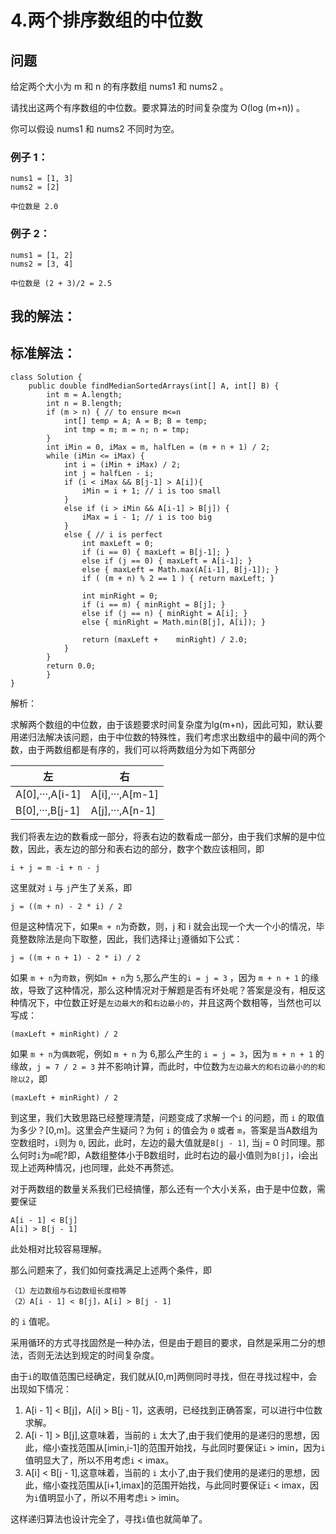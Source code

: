 # 4.两个排序数组的中位数

## 问题

给定两个大小为 m 和 n 的有序数组 nums1 和 nums2 。

请找出这两个有序数组的中位数。要求算法的时间复杂度为 O(log (m+n)) 。

你可以假设 nums1 和 nums2 不同时为空。

### 例子 1：

    nums1 = [1, 3]
    nums2 = [2]

    中位数是 2.0

### 例子 2：

    nums1 = [1, 2]
    nums2 = [3, 4]

    中位数是 (2 + 3)/2 = 2.5

## 我的解法：



## 标准解法：

    class Solution {
        public double findMedianSortedArrays(int[] A, int[] B) {
            int m = A.length;
            int n = B.length;
            if (m > n) { // to ensure m<=n
                int[] temp = A; A = B; B = temp;
                int tmp = m; m = n; n = tmp;
            }
            int iMin = 0, iMax = m, halfLen = (m + n + 1) / 2;
            while (iMin <= iMax) {
                int i = (iMin + iMax) / 2;
                int j = halfLen - i;
                if (i < iMax && B[j-1] > A[i]){
                    iMin = i + 1; // i is too small
                }
                else if (i > iMin && A[i-1] > B[j]) {
                    iMax = i - 1; // i is too big
                }
                else { // i is perfect
                    int maxLeft = 0;
                    if (i == 0) { maxLeft = B[j-1]; }
                    else if (j == 0) { maxLeft = A[i-1]; }
                    else { maxLeft = Math.max(A[i-1], B[j-1]); }
                    if ( (m + n) % 2 == 1 ) { return maxLeft; }

                    int minRight = 0;
                    if (i == m) { minRight = B[j]; }
                    else if (j == n) { minRight = A[i]; }
                    else { minRight = Math.min(B[j], A[i]); }

                    return (maxLeft +    minRight) / 2.0;
                }
            }
            return 0.0;
            }
    }

解析： 

求解两个数组的中位数，由于该题要求时间复杂度为lg(m+n)，因此可知，默认要用递归法解决该问题，由于中位数的特殊性，我们考虑求出数组中的最中间的两个数，由于两数组都是有序的，我们可以将两数组分为如下两部分

左|右
---|---
A[0],···,A[i-1]|A[i],···,A[m-1]
B[0],···,B[j-1]|A[j],···,A[n-1]

我们将表左边的数看成一部分，将表右边的数看成一部分，由于我们求解的是中位数，因此，表左边的部分和表右边的部分，数字个数应该相同，即

    i + j = m -i + n - j

这里就对 `i` 与 `j`产生了关系，即

    j = ((m + n) - 2 * i) / 2

但是这种情况下，如果`m + n`为奇数，则，j 和 i 就会出现一个大一个小的情况，毕竟整数除法是向下取整，因此，我们选择让`j`遵循如下公式：

    j = ((m + n + 1) - 2 * i) / 2

如果 `m + n`为`奇数`，例如`m + n`为 `5`,那么产生的`i = j = 3` ，因为 `m + n + 1` 的缘故，导致了这种情况，那么这种情况对于解题是否有坏处呢？答案是没有，相反这种情况下，中位数正好是`左边最大的`和`右边最小的`，并且这两个数相等，当然也可以写成：

    (maxLeft + minRight) / 2

如果 `m + n`为`偶数`呢，例如 `m + n` 为 6,那么产生的 `i = j = 3`，因为 `m + n + 1` 的缘故，`j = 7 / 2 = 3` 并不影响计算，而此时，中位数为`左边最大的和右边最小的的和除以2`，即

    (maxLeft + minRight) / 2

到这里，我们大致思路已经整理清楚，问题变成了求解一个`i` 的问题，而 `i` 的取值为多少？[0,m]。这里会产生疑问？为何 `i` 的值会为 `0` 或者 `m`，答案是当A数组为空数组时，`i`则为 `0`, 因此，此时，左边的最大值就是`B[j - 1]`, 当j = 0 时同理。那么何时`i`为`m`呢?即，A数组整体小于B数组时，此时右边的最小值则为`B[j]`，i会出现上述两种情况，j也同理，此处不再赘述。

对于两数组的数量关系我们已经搞懂，那么还有一个大小关系，由于是中位数，需要保证

    A[i - 1] < B[j]
    A[i] > B[j - 1]

此处相对比较容易理解。

那么问题来了，我们如何查找满足上述两个条件，即

    （1）左边数组与右边数组长度相等
    （2）A[i - 1] < B[j]，A[i] > B[j - 1]

的 `i` 值呢。

采用循环的方式寻找固然是一种办法，但是由于题目的要求，自然是采用二分的想法，否则无法达到规定的时间复杂度。

由于`i`的取值范围已经确定，我们就从[0,m]两侧同时寻找，但在寻找过程中，会出现如下情况：

1. A[i - 1] < B[j]，A[i] > B[j - 1]，这表明，已经找到正确答案，可以进行中位数求解。
2. A[i - 1] > B[j],这意味着，当前的 `i` 太大了,由于我们使用的是递归的思想，因此，缩小查找范围从[imin,i-1]的范围开始找，与此同时要保证`i` > imin，因为`i`值明显大了，所以不用考虑`i` < imax。
3. A[i] < B[j - 1],这意味着，当前的 `i` 太小了,由于我们使用的是递归的思想，因此，缩小查找范围从[i+1,imax]的范围开始找，与此同时要保证`i` < imax，因为`i`值明显小了，所以不用考虑`i` > imin。

这样递归算法也设计完全了，寻找`i`值也就简单了。
